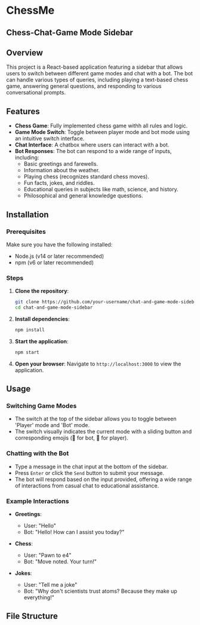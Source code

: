 # ChessMe

## Chess-Chat-Game Mode Sidebar

## Overview

This project is a React-based application featuring a sidebar that allows users to switch between different game modes and chat with a bot. The bot can handle various types of queries, including playing a text-based chess game, answering general questions, and responding to various conversational prompts.

## Features

- **Chess Game**: Fully implemented chess game withh all rules and logic.
- **Game Mode Switch**: Toggle between player mode and bot mode using an intuitive switch interface.
- **Chat Interface**: A chatbox where users can interact with a bot.
- **Bot Responses**: The bot can respond to a wide range of inputs, including:
  - Basic greetings and farewells.
  - Information about the weather.
  - Playing chess (recognizes standard chess moves).
  - Fun facts, jokes, and riddles.
  - Educational queries in subjects like math, science, and history.
  - Philosophical and general knowledge questions.

## Installation

### Prerequisites

Make sure you have the following installed:

- Node.js (v14 or later recommended)
- npm (v6 or later recommended)

### Steps

1. **Clone the repository**:
    ```sh
    git clone https://github.com/your-username/chat-and-game-mode-sidebar.git
    cd chat-and-game-mode-sidebar
    ```

2. **Install dependencies**:
    ```sh
    npm install
    ```

3. **Start the application**:
    ```sh
    npm start
    ```

4. **Open your browser**:
    Navigate to `http://localhost:3000` to view the application.

## Usage

### Switching Game Modes

- The switch at the top of the sidebar allows you to toggle between 'Player' mode and 'Bot' mode.
- The switch visually indicates the current mode with a sliding button and corresponding emojis (🤖 for bot, 🧑 for player).

### Chatting with the Bot

- Type a message in the chat input at the bottom of the sidebar.
- Press `Enter` or click the `Send` button to submit your message.
- The bot will respond based on the input provided, offering a wide range of interactions from casual chat to educational assistance.

### Example Interactions

- **Greetings**:
  - User: "Hello"
  - Bot: "Hello! How can I assist you today?"

- **Chess**:
  - User: "Pawn to e4"
  - Bot: "Move noted. Your turn!"

- **Jokes**:
  - User: "Tell me a joke"
  - Bot: "Why don't scientists trust atoms? Because they make up everything!"

## File Structure

